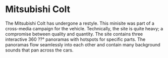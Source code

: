 <!--
  id: 2204
  slug: mitsubishi-colt
  type: fortpolio
  excerpt: <p>Lead developer for the new Colt site. A Flash site with lots of video interwoven with content. And a scrollable panoramic video with 3D sound.</p>
  categories: framework, front end
  tags: 3D, ActionScript, video, Flash
  clients: Lukkien
  collaboration: Olaf Gremie
  prizes: 
  thumbnail: newcolt4.jpg
  image: newcolt4.jpg
  images: newcolt4.jpg, newcolt.jpg, newcolt0.jpg, newcolt1.jpg, newcolt2.jpg, newcolt3.jpg
  inCv: false
  inPortfolio: true
  dateFrom: 2008-08-01
  dateTo: 2008-10-01
-->

# Mitsubishi Colt

<p>The Mitsubishi Colt has undergone a restyle. This minisite was part of a cross-media campaign for the vehicle. Technically, the site is quite heavy; a compromise between quality and quantity. The site contains three interactive 360 ??° panoramas with hotspots for specific parts. The panoramas flow seamlessly into each other and contain many background sounds that pan across the cars.</p>